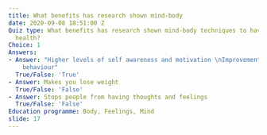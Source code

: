 ```yaml
---
title: What benefits has research shown mind-body
date: 2020-09-08 18:51:00 Z
Quiz type: What benefits has research shown mind-body techniques to have for mental
  health?
Choice: 1
Answers:
- Answer: "Higher levels of self awareness and motivation \nImprovements in mood and
    behaviour"
  True/False: 'True'
- Answer: Makes you lose weight
  True/False: 'False'
- Answer: Stops people from having thoughts and feelings
  True/False: 'False'
Education programme: Body, Feelings, Mind
slide: 17
---
```


